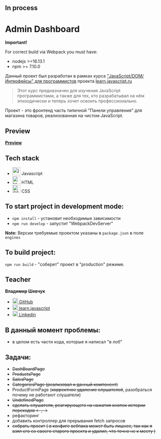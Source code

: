 ## In process

# Admin Dashboard

**Important!**

For correct build via Webpack you must have:

* nodejs >=16.13.1
* npm >= 7.10.0

Данный проект был разработан в рамках курса ["JavaScript/​DOM/​Интерфейсы" для программистов](https://learn.javascript.ru/courses/js)
проекта [learn.javascript.ru](https://learn.javascript.ru/)

> Этот курс предназначен для изучения JavaScript программистами, а также для тех, кто разрабатывал на нём эпизодически и теперь хочет освоить профессионально.

Проект - это фронтенд часть типичной "Панели управления" для магазина товаров,
реализованная на чистом JavaScript.

## Preview

[**Preview**](https://js-20220905-bulat9.vercel.app/)

## Tech stack

* <img alt="javascript" width="26px" src="https://raw.githubusercontent.com/boris-catsvill/project-structure/master/tech-stack/javascript.png" /> Javascript
* <img alt="html" width="26px" src="https://raw.githubusercontent.com/boris-catsvill/project-structure/master/tech-stack/html.png" /> HTML
* <img alt="CSS" width="26px" src="https://raw.githubusercontent.com/boris-catsvill/project-structure/master/tech-stack/css.png" /> CSS

## To start project in development mode:

* `npm install` - установит необходимые зависимости
* `npm run develop` - запустит "WebpackDevServer"

**Note:** Версии требуемые проектом указаны в `package.json` в поле `engines`

## To build project:

`npm run build` - "соберет" проект в "production" режиме.

## Teacher

**Владимир Шевчук**

* [<img alt="GitHub" width="18px" src="https://raw.githubusercontent.com/boris-catsvill/project-structure/master/tech-stack/github-logo.png" /> GitHub](https://github.com/dosandk)
* [<img alt="learn.javascript" width="18px" src="https://raw.githubusercontent.com/boris-catsvill/project-structure/master/tech-stack/learn-javascript-logo.png" /> learn.javascript](http://learn.javascript.ru/profile/v-shevchuk)
* [<img alt="Linkedin" width="18px" src="https://raw.githubusercontent.com/boris-catsvill/project-structure/master/tech-stack/linkedin-logo.png" /> Linkedin](https://www.linkedin.com/in/dosandk/)

## В данный момент проблемы:
  - в целом есть части кода, которые я написал "в лоб"
  
## Задачи:

  - ~~DashBoardPage~~
  - ~~ProductsPage~~
  - ~~SalesPage~~
  - ~~CategoriesPage (реализовал и данный компонент)~~
  - ProductFormPage (~~корректное удаление слушателей~~, разобраться почему не работают слушатели)
  - ~~UndefinedPage~~
  - ~~сделать слушателя, реагирующего на нажатия кнопок истории переходов <- , ->~~
  - рефакторинг
  - добавить контроллер для прерывания fetch запросов
  - ~~собрать проект ( в конфиге вебпака может быть лишнее, так как я взял его со своего старого проекта и удалил, что точно не к месту )~~
